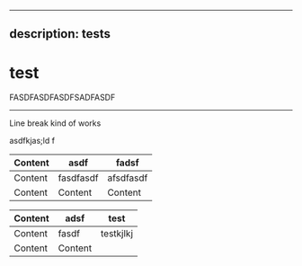 ***

## description: tests

# test

FASDFASDFASDFSADFASDF

***

Line break kind of works

asdfkjas;ld f

| Content | asdf      | fadsf     |
| ------- | --------- | --------- |
| Content | fasdfasdf | afsdfasdf |
| Content | Content   | Content   |

| Content | adsf    | test      |
| ------- | ------- | --------- |
| Content | fasdf   | testkjlkj |
| Content | Content |           |

